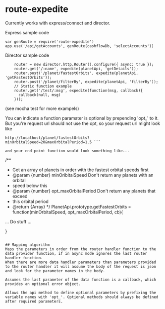 # route-expedite

Currently works with express/connect and director.

Express sample code
```
var genRoute = require('route-expedite')
app.use('/api/getAccounts', genRoute(cashflowDb, 'selectAccounts'))
```

Director sample code
```
    router = new director.http.Router().configure({ async: true });
    router.get('/:name', expedite(planetApi, 'getDetails'));
    router.post('/planet/fastestOrbits', expedite(planetApi, 'getFastestOrbits'));
    router.post('/planet/filterBy', expedite(planetApi, 'filterBy'));
    // Static function example
    router.get('/test/:msg', expedite(function(msg, callback){
      callback(null, msg)
    }));
```

(see mocha test for more exampels)

You can indicate a function paramater is optional by prepending 'opt_' to it. But you're request url should not use the opt, so your request url might look like 
```
http://localhost/planet/fastestOrbits?minOrbitalSpeed=20&maxOrbitalPeriod=1.5 ```

and your end point function would look something like...

```
/**
 * Get an array of planets in order with the fastest orbital speeds first
 * @param {number} minOribitalSpeed Don't return any planets with an orbital 
 * speed below this
 * @param {number} opt_maxOrbitalPeriod Don't return any planets that exceed
 * this orbital period
 * @return {Array}
 */
PlanetApi.prototype.getFastestOrbits = function(minOrbitalSpeed, 
  opt_maxOrbitalPeriod, cb){

  ... Do stuff ...

}
```

## Mapping algorithm
Maps the parameters in order from the router handler function to the data provider function, if in async mode ignores the last router handler function.
When there are more data handler parameters than parameters provided to the router handler it will assume the body of the request is json and look for the parameter names in the body.

Assumes the last parameter of the data function is a callback, which provides an optional error object.

Allows the api method to define optional parameters by prefixing the variable names with 'opt_'. Optional methods should always be defined after required parameters.